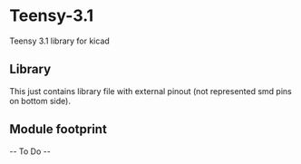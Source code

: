 # Teensy-3.1
Teensy 3.1 library for kicad

## Library

This just contains library file with external pinout (not represented smd pins on bottom side).

## Module footprint

-- To Do --
